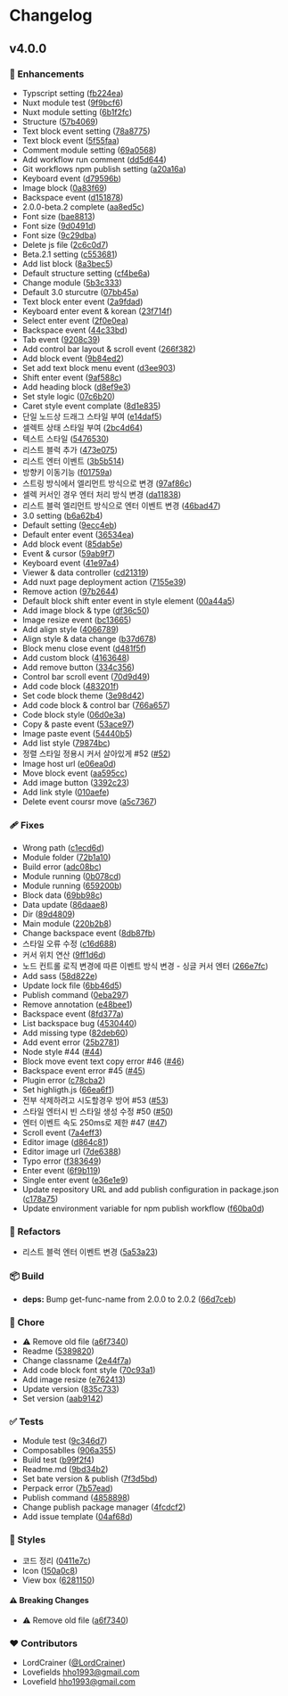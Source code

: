 # Changelog


## v4.0.0


### 🚀 Enhancements

- Typscript setting ([fb224ea](https://github.com/lordcrainer/dragonEditor/commit/fb224ea))
- Nuxt module test ([9f9bcf6](https://github.com/lordcrainer/dragonEditor/commit/9f9bcf6))
- Nuxt module setting ([6b1f2fc](https://github.com/lordcrainer/dragonEditor/commit/6b1f2fc))
- Structure ([57b4069](https://github.com/lordcrainer/dragonEditor/commit/57b4069))
- Text block event setting ([78a8775](https://github.com/lordcrainer/dragonEditor/commit/78a8775))
- Text block event ([5f55faa](https://github.com/lordcrainer/dragonEditor/commit/5f55faa))
- Comment module setting ([69a0568](https://github.com/lordcrainer/dragonEditor/commit/69a0568))
- Add workflow run comment ([dd5d644](https://github.com/lordcrainer/dragonEditor/commit/dd5d644))
- Git workflows npm publish setting ([a20a16a](https://github.com/lordcrainer/dragonEditor/commit/a20a16a))
- Keyboard event ([d79596b](https://github.com/lordcrainer/dragonEditor/commit/d79596b))
- Image block ([0a83f69](https://github.com/lordcrainer/dragonEditor/commit/0a83f69))
- Backspace event ([d151878](https://github.com/lordcrainer/dragonEditor/commit/d151878))
- 2.0.0-beta.2 complete ([aa8ed5c](https://github.com/lordcrainer/dragonEditor/commit/aa8ed5c))
- Font size ([bae8813](https://github.com/lordcrainer/dragonEditor/commit/bae8813))
- Font size ([9d0491d](https://github.com/lordcrainer/dragonEditor/commit/9d0491d))
- Font size ([9c29dba](https://github.com/lordcrainer/dragonEditor/commit/9c29dba))
- Delete js file ([2c6c0d7](https://github.com/lordcrainer/dragonEditor/commit/2c6c0d7))
- Beta.2.1 setting ([c553681](https://github.com/lordcrainer/dragonEditor/commit/c553681))
- Add list block ([8a3bec5](https://github.com/lordcrainer/dragonEditor/commit/8a3bec5))
- Default structure setting ([cf4be6a](https://github.com/lordcrainer/dragonEditor/commit/cf4be6a))
- Change module ([5b3c333](https://github.com/lordcrainer/dragonEditor/commit/5b3c333))
- Default 3.0 sturcutre ([07bb45a](https://github.com/lordcrainer/dragonEditor/commit/07bb45a))
- Text block enter event ([2a9fdad](https://github.com/lordcrainer/dragonEditor/commit/2a9fdad))
- Keyboard enter event & korean ([23f714f](https://github.com/lordcrainer/dragonEditor/commit/23f714f))
- Select enter event ([2f0e0ea](https://github.com/lordcrainer/dragonEditor/commit/2f0e0ea))
- Backspace event ([44c33bd](https://github.com/lordcrainer/dragonEditor/commit/44c33bd))
- Tab event ([9208c39](https://github.com/lordcrainer/dragonEditor/commit/9208c39))
- Add control bar layout & scroll event ([266f382](https://github.com/lordcrainer/dragonEditor/commit/266f382))
- Add block event ([9b84ed2](https://github.com/lordcrainer/dragonEditor/commit/9b84ed2))
- Set add text block menu event ([d3ee903](https://github.com/lordcrainer/dragonEditor/commit/d3ee903))
- Shift enter event ([9af588c](https://github.com/lordcrainer/dragonEditor/commit/9af588c))
- Add heading block ([d8ef9e3](https://github.com/lordcrainer/dragonEditor/commit/d8ef9e3))
- Set style logic ([07c6b20](https://github.com/lordcrainer/dragonEditor/commit/07c6b20))
- Caret style event complate ([8d1e835](https://github.com/lordcrainer/dragonEditor/commit/8d1e835))
- 단일 노드상 드래그 스타일 부여 ([e14daf5](https://github.com/lordcrainer/dragonEditor/commit/e14daf5))
- 셀렉트 상태 스타일 부여 ([2bc4d64](https://github.com/lordcrainer/dragonEditor/commit/2bc4d64))
- 텍스트 스타일 ([5476530](https://github.com/lordcrainer/dragonEditor/commit/5476530))
- 리스트 블럭 추가 ([473e075](https://github.com/lordcrainer/dragonEditor/commit/473e075))
- 리스트 엔터 이벤트 ([3b5b514](https://github.com/lordcrainer/dragonEditor/commit/3b5b514))
- 방향키 이동기능 ([f01759a](https://github.com/lordcrainer/dragonEditor/commit/f01759a))
- 스트링 방식에서 엘리먼트 방식으로 변경 ([97af86c](https://github.com/lordcrainer/dragonEditor/commit/97af86c))
- 셀렉 커서인 경우 엔터 처리 방식 변경 ([da11838](https://github.com/lordcrainer/dragonEditor/commit/da11838))
- 리스트 블럭 엘리먼트 방식으로 엔터 이벤트 변경 ([46bad47](https://github.com/lordcrainer/dragonEditor/commit/46bad47))
- 3.0 setting ([b6a62b4](https://github.com/lordcrainer/dragonEditor/commit/b6a62b4))
- Default setting ([9ecc4eb](https://github.com/lordcrainer/dragonEditor/commit/9ecc4eb))
- Default enter event ([36534ea](https://github.com/lordcrainer/dragonEditor/commit/36534ea))
- Add block event ([85dab5e](https://github.com/lordcrainer/dragonEditor/commit/85dab5e))
- Event & cursor ([59ab9f7](https://github.com/lordcrainer/dragonEditor/commit/59ab9f7))
- Keyboard event ([41e97a4](https://github.com/lordcrainer/dragonEditor/commit/41e97a4))
- Viewer & data controller ([cd21319](https://github.com/lordcrainer/dragonEditor/commit/cd21319))
- Add nuxt page deployment action ([7155e39](https://github.com/lordcrainer/dragonEditor/commit/7155e39))
- Remove action ([97b2644](https://github.com/lordcrainer/dragonEditor/commit/97b2644))
- Default block shift enter event in style element ([00a44a5](https://github.com/lordcrainer/dragonEditor/commit/00a44a5))
- Add image block & type ([df36c50](https://github.com/lordcrainer/dragonEditor/commit/df36c50))
- Image resize event ([bc13665](https://github.com/lordcrainer/dragonEditor/commit/bc13665))
- Add align style ([4066789](https://github.com/lordcrainer/dragonEditor/commit/4066789))
- Align style & data change ([b37d678](https://github.com/lordcrainer/dragonEditor/commit/b37d678))
- Block menu close event ([d481f5f](https://github.com/lordcrainer/dragonEditor/commit/d481f5f))
- Add custom block ([4163648](https://github.com/lordcrainer/dragonEditor/commit/4163648))
- Add remove button ([334c356](https://github.com/lordcrainer/dragonEditor/commit/334c356))
- Control bar scroll event ([70d9d49](https://github.com/lordcrainer/dragonEditor/commit/70d9d49))
- Add code block ([483201f](https://github.com/lordcrainer/dragonEditor/commit/483201f))
- Set code block theme ([3e98d42](https://github.com/lordcrainer/dragonEditor/commit/3e98d42))
- Add code block & control bar ([766a657](https://github.com/lordcrainer/dragonEditor/commit/766a657))
- Code block style ([06d0e3a](https://github.com/lordcrainer/dragonEditor/commit/06d0e3a))
- Copy & paste event ([53ace97](https://github.com/lordcrainer/dragonEditor/commit/53ace97))
- Image paste event ([54440b5](https://github.com/lordcrainer/dragonEditor/commit/54440b5))
- Add list style ([79874bc](https://github.com/lordcrainer/dragonEditor/commit/79874bc))
- 정렬 스타일 정용시 커서 살아있게 #52 ([#52](https://github.com/lordcrainer/dragonEditor/issues/52))
- Image host url ([e06ea0d](https://github.com/lordcrainer/dragonEditor/commit/e06ea0d))
- Move block event ([aa595cc](https://github.com/lordcrainer/dragonEditor/commit/aa595cc))
- Add image button ([3392c23](https://github.com/lordcrainer/dragonEditor/commit/3392c23))
- Add link style ([010aefe](https://github.com/lordcrainer/dragonEditor/commit/010aefe))
- Delete event coursr move ([a5c7367](https://github.com/lordcrainer/dragonEditor/commit/a5c7367))

### 🩹 Fixes

- Wrong path ([c1ecd6d](https://github.com/lordcrainer/dragonEditor/commit/c1ecd6d))
- Module folder ([72b1a10](https://github.com/lordcrainer/dragonEditor/commit/72b1a10))
- Build error ([adc08bc](https://github.com/lordcrainer/dragonEditor/commit/adc08bc))
- Module running ([0b078cd](https://github.com/lordcrainer/dragonEditor/commit/0b078cd))
- Module running ([659200b](https://github.com/lordcrainer/dragonEditor/commit/659200b))
- Block data ([69bb98c](https://github.com/lordcrainer/dragonEditor/commit/69bb98c))
- Data update ([86daae8](https://github.com/lordcrainer/dragonEditor/commit/86daae8))
- Dir ([89d4809](https://github.com/lordcrainer/dragonEditor/commit/89d4809))
- Main module ([220b2b8](https://github.com/lordcrainer/dragonEditor/commit/220b2b8))
- Change backspace event ([8db87fb](https://github.com/lordcrainer/dragonEditor/commit/8db87fb))
- 스타일 오류 수정 ([c16d688](https://github.com/lordcrainer/dragonEditor/commit/c16d688))
- 커서 위치 연산 ([9ff1d6d](https://github.com/lordcrainer/dragonEditor/commit/9ff1d6d))
- 노드 컨트롤 로직 변경에 따른 이벤트 방식 변경 - 싱글 커서 엔터 ([266e7fc](https://github.com/lordcrainer/dragonEditor/commit/266e7fc))
- Add sass ([58d822e](https://github.com/lordcrainer/dragonEditor/commit/58d822e))
- Update lock file ([6bb46d5](https://github.com/lordcrainer/dragonEditor/commit/6bb46d5))
- Publish command ([0eba297](https://github.com/lordcrainer/dragonEditor/commit/0eba297))
- Remove annotation ([e48bee1](https://github.com/lordcrainer/dragonEditor/commit/e48bee1))
- Backspace event ([8fd377a](https://github.com/lordcrainer/dragonEditor/commit/8fd377a))
- List backspace bug ([4530440](https://github.com/lordcrainer/dragonEditor/commit/4530440))
- Add missing type ([82deb60](https://github.com/lordcrainer/dragonEditor/commit/82deb60))
- Add event error ([25b2781](https://github.com/lordcrainer/dragonEditor/commit/25b2781))
- Node style #44 ([#44](https://github.com/lordcrainer/dragonEditor/issues/44))
- Block move event text copy error #46 ([#46](https://github.com/lordcrainer/dragonEditor/issues/46))
- Backspace event error #45 ([#45](https://github.com/lordcrainer/dragonEditor/issues/45))
- Plugin error ([c78cba2](https://github.com/lordcrainer/dragonEditor/commit/c78cba2))
- Set highligth.js ([66ea6f1](https://github.com/lordcrainer/dragonEditor/commit/66ea6f1))
- 전부 삭제하려고 시도할경우 방어 #53 ([#53](https://github.com/lordcrainer/dragonEditor/issues/53))
- 스타일 엔터시 빈 스타일 생성 수정 #50 ([#50](https://github.com/lordcrainer/dragonEditor/issues/50))
- 엔터 이벤트 속도 250ms로 제한 #47 ([#47](https://github.com/lordcrainer/dragonEditor/issues/47))
- Scroll event ([7a4eff3](https://github.com/lordcrainer/dragonEditor/commit/7a4eff3))
- Editor image ([d864c81](https://github.com/lordcrainer/dragonEditor/commit/d864c81))
- Editor image url ([7de6388](https://github.com/lordcrainer/dragonEditor/commit/7de6388))
- Typo error ([f383649](https://github.com/lordcrainer/dragonEditor/commit/f383649))
- Enter event ([6f9b119](https://github.com/lordcrainer/dragonEditor/commit/6f9b119))
- Single enter event ([e36e1e9](https://github.com/lordcrainer/dragonEditor/commit/e36e1e9))
- Update repository URL and add publish configuration in package.json ([c178a75](https://github.com/lordcrainer/dragonEditor/commit/c178a75))
- Update environment variable for npm publish workflow ([f60ba0d](https://github.com/lordcrainer/dragonEditor/commit/f60ba0d))

### 💅 Refactors

- 리스트 블럭 엔터 이벤트 변경 ([5a53a23](https://github.com/lordcrainer/dragonEditor/commit/5a53a23))

### 📦 Build

- **deps:** Bump get-func-name from 2.0.0 to 2.0.2 ([66d7ceb](https://github.com/lordcrainer/dragonEditor/commit/66d7ceb))

### 🏡 Chore

- ⚠️  Remove old file ([a6f7340](https://github.com/lordcrainer/dragonEditor/commit/a6f7340))
- Readme ([5389820](https://github.com/lordcrainer/dragonEditor/commit/5389820))
- Change classname ([2e44f7a](https://github.com/lordcrainer/dragonEditor/commit/2e44f7a))
- Add code block font style ([70c93a1](https://github.com/lordcrainer/dragonEditor/commit/70c93a1))
- Add image resize ([e762413](https://github.com/lordcrainer/dragonEditor/commit/e762413))
- Update version ([835c733](https://github.com/lordcrainer/dragonEditor/commit/835c733))
- Set version ([aab9142](https://github.com/lordcrainer/dragonEditor/commit/aab9142))

### ✅ Tests

- Module test ([9c346d7](https://github.com/lordcrainer/dragonEditor/commit/9c346d7))
- Composablles ([906a355](https://github.com/lordcrainer/dragonEditor/commit/906a355))
- Build test ([b99f2f4](https://github.com/lordcrainer/dragonEditor/commit/b99f2f4))
- Readme.md ([9bd34b2](https://github.com/lordcrainer/dragonEditor/commit/9bd34b2))
- Set bate version & publish ([7f3d5bd](https://github.com/lordcrainer/dragonEditor/commit/7f3d5bd))
- Perpack error ([7b57ead](https://github.com/lordcrainer/dragonEditor/commit/7b57ead))
- Publish command ([4858898](https://github.com/lordcrainer/dragonEditor/commit/4858898))
- Change publish package manager ([4fcdcf2](https://github.com/lordcrainer/dragonEditor/commit/4fcdcf2))
- Add issue template ([04af68d](https://github.com/lordcrainer/dragonEditor/commit/04af68d))

### 🎨 Styles

- 코드 정리 ([0411e7c](https://github.com/lordcrainer/dragonEditor/commit/0411e7c))
- Icon ([150a0c8](https://github.com/lordcrainer/dragonEditor/commit/150a0c8))
- View box ([6281150](https://github.com/lordcrainer/dragonEditor/commit/6281150))

#### ⚠️ Breaking Changes

- ⚠️  Remove old file ([a6f7340](https://github.com/lordcrainer/dragonEditor/commit/a6f7340))

### ❤️ Contributors

- LordCrainer ([@LordCrainer](http://github.com/LordCrainer))
- Lovefields <hho1993@gmail.com>
- Lovefield <hho1993@gmail.com>

